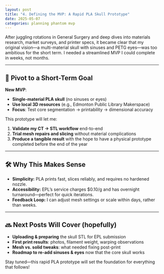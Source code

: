 ```yaml
---
layout: post
title: "4. Defining the MVP: A Rapid PLA Skull Prototype"
date: 2025-05-07
categories: planning phantom mvp
---
```


After juggling rotations in General Surgery and deep dives into materials research, market surveys, and printer specs, it became clear that my original vision—a multi-material skull with sinuses and PETG eyes—was too ambitious for the short term. I needed a streamlined MVP I could complete in weeks, not months.

---

## 🎯 Pivot to a Short-Term Goal

**New MVP**:  
- **Single-material PLA skull** (no sinuses or eyes)  
- **Use local 3D resources** (e.g., Edmonton Public Library Makerspace)  
- **Focus**: Test core segmentation → printability → dimensional accuracy

This prototype will let me:
1. **Validate my CT → STL workflow** end-to-end  
2. **Trial mesh repairs and slicing** without material complications  
3. **Produce a tangible result** with the hope to have a physical prototype completed before the end of the year  

---

## 🛠 Why This Makes Sense

- **Simplicity:** PLA prints fast, slices reliably, and requires no hardened nozzle.  
- **Accessibility:** EPL’s service charges \$0.10/g and has overnight turnaround—perfect for quick iterations.  
- **Feedback Loop:** I can adjust mesh settings or scale within days, rather than weeks.

---

## 🔜 Next Posts Will Cover (hopefully)

- **Uploading & preparing** the skull STL for EPL submission  
- **First print results**: photos, filament weight, warping observations  
- **Mesh vs. solid tweaks**: what needed fixing post-print  
- **Roadmap to re-add sinuses & eyes** now that the core skull works

Stay tuned—this rapid PLA prototype will set the foundation for everything that follows!  

